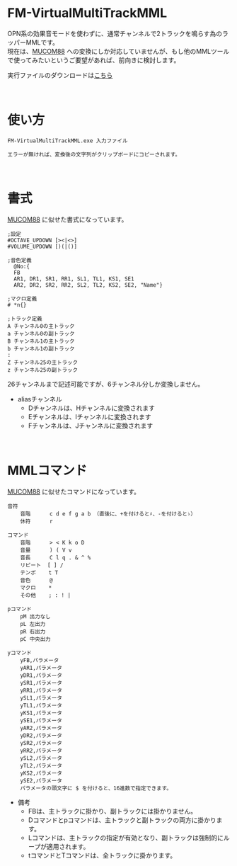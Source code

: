 # FM-VirtualMultiTrackMML
OPN系の効果音モードを使わずに、通常チャンネルで2トラックを鳴らす為のラッパーMMLです。  
現在は、[MUCOM88](https://onitama.tv/mucom88/) への変換にしか対応していませんが、もし他のMMLツールで使ってみたいというご要望があれば、前向きに検討します。  

実行ファイルのダウンロードは[こちら](https://github.com/DM-88mkII/FM-VirtualMultiTrackMML/blob/main/FM-VirtualMultiTrackMML/bin/Release/FM-VirtualMultiTrackMML.exe)  

<br>

# 使い方
~~~
FM-VirtualMultiTrackMML.exe 入力ファイル

エラーが無ければ、変換後の文字列がクリップボードにコピーされます。
~~~

<br>

# 書式
[MUCOM88](https://onitama.tv/mucom88/) に似せた書式になっています。  
~~~
;設定
#OCTAVE_UPDOWN [><|<>]
#VOLUME_UPDOWN [)(|()]

;音色定義
  @No:{
  FB
  AR1, DR1, SR1, RR1, SL1, TL1, KS1, SE1
  AR2, DR2, SR2, RR2, SL2, TL2, KS2, SE2, "Name"}

;マクロ定義
# *n{}

;トラック定義
A チャンネル0の主トラック
a チャンネル0の副トラック
B チャンネル1の主トラック
b チャンネル1の副トラック
:
Z チャンネル25の主トラック
z チャンネル25の副トラック
~~~
26チャンネルまで記述可能ですが、6チャンネル分しか変換しません。  

* aliasチャンネル
  * Dチャンネルは、Hチャンネルに変換されます
  * Eチャンネルは、Iチャンネルに変換されます
  * Fチャンネルは、Jチャンネルに変換されます
 
<br>

# MMLコマンド
[MUCOM88](https://onitama.tv/mucom88/) に似せたコマンドになっています。  
~~~
音符
    音階      c d e f g a b （直後に、+を付けると♯、-を付けると♭）
    休符      r

コマンド
    音階      > < K k o D
    音量      ) ( V v
    音長      C l q . & ^ %
    リピート  [ ] /
    テンポ    t T
    音色      @
    マクロ    *
    その他    ; : ! |

pコマンド
    pM 出力なし
    pL 左出力
    pR 右出力
    pC 中央出力

yコマンド
    yFB,パラメータ
    yAR1,パラメータ
    yDR1,パラメータ
    ySR1,パラメータ
    yRR1,パラメータ
    ySL1,パラメータ
    yTL1,パラメータ
    yKS1,パラメータ
    ySE1,パラメータ
    yAR2,パラメータ
    yDR2,パラメータ
    ySR2,パラメータ
    yRR2,パラメータ
    ySL2,パラメータ
    yTL2,パラメータ
    yKS2,パラメータ
    ySE2,パラメータ
    パラメータの頭文字に $ を付けると、16進数で指定できます。
~~~

* 備考
  * FBは、主トラックに掛かり、副トラックには掛かりません。
  * Dコマンドとpコマンドは、主トラックと副トラックの両方に掛かります。
  * Lコマンドは、主トラックの指定が有効となり、副トラックは強制的にループが適用されます。
  * tコマンドとTコマンドは、全トラックに掛かります。
